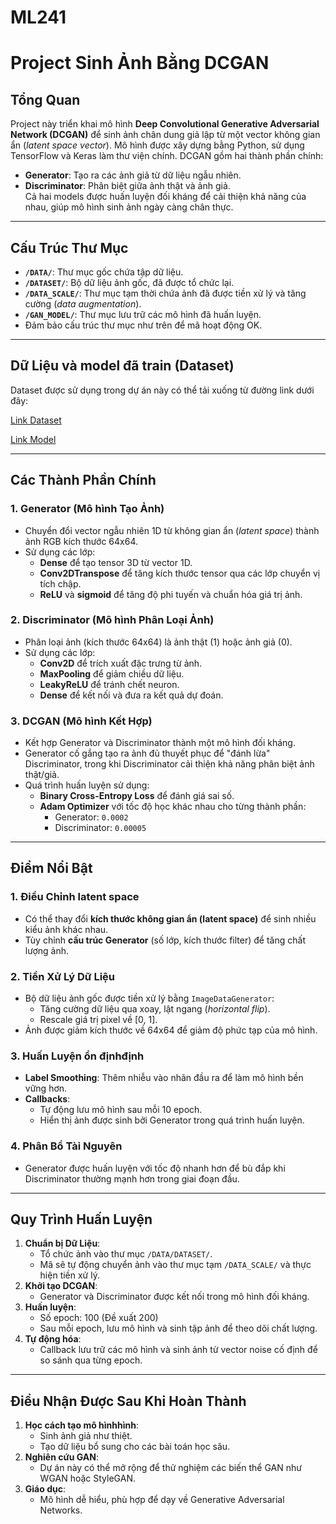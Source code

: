 # ML241

# Project Sinh Ảnh Bằng DCGAN

## Tổng Quan
Project này triển khai mô hình **Deep Convolutional Generative Adversarial Network (DCGAN)** để sinh ảnh chân dung giả lập từ một vector không gian ẩn (*latent space vector*). Mô hình được xây dựng bằng Python, sử dụng TensorFlow và Keras làm thư viện chính. DCGAN gồm hai thành phần chính:
- **Generator**: Tạo ra các ảnh giả từ dữ liệu ngẫu nhiên.
- **Discriminator**: Phân biệt giữa ảnh thật và ảnh giả.  
Cả hai models được huấn luyện đối kháng để cải thiện khả năng của nhau, giúp mô hình sinh ảnh ngày càng chân thực.

---

## Cấu Trúc Thư Mục
- **`/DATA/`**: Thư mục gốc chứa tập dữ liệu.
- **`/DATASET/`**: Bộ dữ liệu ảnh gốc, đã được tổ chức lại.
- **`/DATA_SCALE/`**: Thư mục tạm thời chứa ảnh đã được tiền xử lý và tăng cường (*data augmentation*).
- **`/GAN_MODEL/`**: Thư mục lưu trữ các mô hình đã huấn luyện.
- Đảm bảo cấu trúc thư mục như trên để mã hoạt động OK.

---
## Dữ Liệu và model đã train (Dataset)
Dataset được sử dụng trong dự án này có thể tải xuống từ đường link dưới đây:

[Link Dataset](https://drive.google.com/drive/folders/1XkmeU5rGCft0SHc9c3X6LketgfiNTCKS?usp=sharing)

[Link Model](https://drive.google.com/drive/folders/17D1AApf118ZWjPpfhi3YkcaovjHREfQD?usp=sharing)

---

## Các Thành Phần Chính
### 1. **Generator (Mô hình Tạo Ảnh)**
- Chuyển đổi vector ngẫu nhiên 1D từ không gian ẩn (*latent space*) thành ảnh RGB kích thước 64x64.
- Sử dụng các lớp:
  - **Dense** để tạo tensor 3D từ vector 1D.
  - **Conv2DTranspose** để tăng kích thước tensor qua các lớp chuyển vị tích chập.
  - **ReLU** và **sigmoid** để tăng độ phi tuyến và chuẩn hóa giá trị ảnh.

### 2. **Discriminator (Mô hình Phân Loại Ảnh)**
- Phân loại ảnh (kích thước 64x64) là ảnh thật (1) hoặc ảnh giả (0).
- Sử dụng các lớp:
  - **Conv2D** để trích xuất đặc trưng từ ảnh.
  - **MaxPooling** để giảm chiều dữ liệu.
  - **LeakyReLU** để tránh chết neuron.
  - **Dense** để kết nối và đưa ra kết quả dự đoán.

### 3. **DCGAN (Mô hình Kết Hợp)**
- Kết hợp Generator và Discriminator thành một mô hình đối kháng.
- Generator cố gắng tạo ra ảnh đủ thuyết phục để "đánh lừa" Discriminator, trong khi Discriminator cải thiện khả năng phân biệt ảnh thật/giả.
- Quá trình huấn luyện sử dụng:
  - **Binary Cross-Entropy Loss** để đánh giá sai số.
  - **Adam Optimizer** với tốc độ học khác nhau cho từng thành phần:
    - Generator: `0.0002`
    - Discriminator: `0.00005`

---

## Điểm Nổi Bật
### **1. Điều Chỉnh latent space**
- Có thể thay đổi **kích thước không gian ẩn (latent space)** để sinh nhiều kiểu ảnh khác nhau.
- Tùy chỉnh **cấu trúc Generator** (số lớp, kích thước filter) để tăng chất lượng ảnh.

### **2. Tiền Xử Lý Dữ Liệu**
- Bộ dữ liệu ảnh gốc được tiền xử lý bằng `ImageDataGenerator`:
  - Tăng cường dữ liệu qua xoay, lật ngang (*horizontal flip*).
  - Rescale giá trị pixel về [0, 1].
- Ảnh được giảm kích thước về 64x64 để giảm độ phức tạp của mô hình.

### **3. Huấn Luyện ổn địnhđịnh**
- **Label Smoothing**: Thêm nhiễu vào nhãn đầu ra để làm mô hình bền vững hơn.
- **Callbacks**:
  - Tự động lưu mô hình sau mỗi 10 epoch.
  - Hiển thị ảnh được sinh bởi Generator trong quá trình huấn luyện.

### **4. Phân Bổ Tài Nguyên**
- Generator được huấn luyện với tốc độ nhanh hơn để bù đắp khi Discriminator thường mạnh hơn trong giai đoạn đầu.

---

## Quy Trình Huấn Luyện
1. **Chuẩn bị Dữ Liệu**:
   - Tổ chức ảnh vào thư mục `/DATA/DATASET/`.
   - Mã sẽ tự động chuyển ảnh vào thư mục tạm `/DATA_SCALE/` và thực hiện tiền xử lý.
2. **Khởi tạo DCGAN**:
   - Generator và Discriminator được kết nối trong mô hình đối kháng.
3. **Huấn luyện**:
   - Số epoch: 100 (Đề xuất 200)
   - Sau mỗi epoch, lưu mô hình và sinh tập ảnh để theo dõi chất lượng.
4. **Tự động hóa**:
   - Callback lưu trữ các mô hình và sinh ảnh từ vector noise cố định để so sánh qua từng epoch.

---

## Điều Nhận Được Sau Khi Hoàn Thành
1. **Học cách tạo mô hìnhhình**:
   - Sinh ảnh giả như thiệt.
   - Tạo dữ liệu bổ sung cho các bài toán học sâu.
2. **Nghiên cứu GAN**:
   - Dự án này có thể mở rộng để thử nghiệm các biến thể GAN như WGAN hoặc StyleGAN.
3. **Giáo dục**:
   - Mô hình dễ hiểu, phù hợp để dạy về Generative Adversarial Networks.

